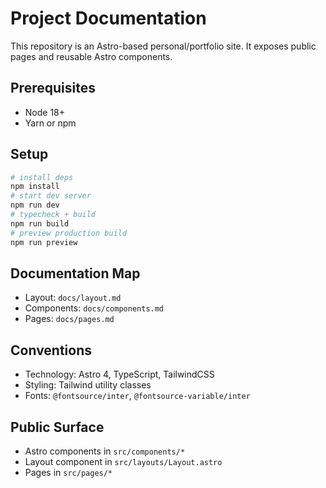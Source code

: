 # Project Documentation

This repository is an Astro-based personal/portfolio site. It exposes public pages and reusable Astro components.

## Prerequisites

- Node 18+
- Yarn or npm

## Setup

```bash
# install deps
npm install
# start dev server
npm run dev
# typecheck + build
npm run build
# preview production build
npm run preview
```

## Documentation Map

- Layout: `docs/layout.md`
- Components: `docs/components.md`
- Pages: `docs/pages.md`

## Conventions

- Technology: Astro 4, TypeScript, TailwindCSS
- Styling: Tailwind utility classes
- Fonts: `@fontsource/inter`, `@fontsource-variable/inter`

## Public Surface

- Astro components in `src/components/*`
- Layout component in `src/layouts/Layout.astro`
- Pages in `src/pages/*`

